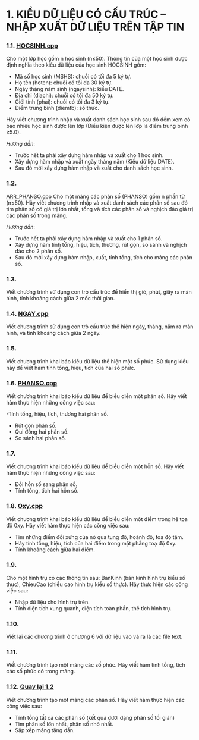 # 1. KIỂU DỮ LIỆU CÓ CẤU TRÚC – NHẬP XUẤT DỮ LIỆU TRÊN TẬP TIN

### 1.1. [HOCSINH.cpp](https://github.com/ITUTE/HCMUTE/blob/master/K%E1%BB%B9%20thu%E1%BA%ADt%20l%E1%BA%ADp%20tr%C3%ACnh%20-%20Programming%20Techniques/C0/HOCSINH.cpp)
Cho một lớp học gồm n học sinh (n≤50). Thông tin của một học sinh được định nghĩa theo kiểu dữ liệu của học sinh HOCSINH gồm:
- Mã số học sinh (MSHS): chuỗi có tối đa 5 ký tự.
- Họ tên (hoten): chuỗi có tối đa 30 ký tự.
- Ngày tháng năm sinh (ngaysinh): kiểu DATE.
- Địa chỉ (diachi): chuỗi có tối đa 50 ký tự.
- Giới tính (phai): chuỗi có tối đa 3 ký tự.
- Điểm trung bình (diemtb): số thực.

Hãy viết chương trình nhập và xuất danh sách học sinh sau đó đếm xem có bao nhiêu học sinh được lên lớp (Điều kiện được lên lớp là điểm trung bình ≥5.0).

_Hướng dẫn_: 
- Trước hết ta phải xây dựng hàm nhập và xuất cho 1 học sinh.
- Xây dựng hàm nhập và xuất ngày tháng năm (Kiểu dữ liệu DATE).
- Sau đó mới xây dựng hàm nhập và xuất cho danh sách học sinh.

### 1.2.
[ARR_PHANSO.cpp](https://github.com/ITUTE/HCMUTE/blob/master/K%E1%BB%B9%20thu%E1%BA%ADt%20l%E1%BA%ADp%20tr%C3%ACnh%20-%20Programming%20Techniques/C0/ARR_PHANSO.cpp)
Cho một mảng các phân số (PHANSO) gồm n phần tử (n≤50). Hãy viết chương trình nhập và xuất danh sách các phân số sau đó tìm phân số có giá trị lớn nhất, tổng và tích các phân số và nghịch đảo giá trị các phân số trong mảng.

_Hướng dẫn_:
- Trước hết ta phải xây dựng hàm nhập và xuất cho 1 phân số.
- Xây dựng hàm tính tổng, hiệu, tích, thương, rút gọn, so sánh và nghịch đảo cho 2 phân số.
- Sau đó mới xây dựng hàm nhập, xuất, tính tổng, tích cho mảng các phân số.

### 1.3. []()
Viết chương trình sử dụng con trỏ cấu trúc để hiển thị giờ, phút, giây ra màn hình, tính khoảng cách giữa 2 mốc thời gian.

### 1.4. [NGAY.cpp](https://github.com/ITUTE/HCMUTE/blob/master/K%E1%BB%B9%20thu%E1%BA%ADt%20l%E1%BA%ADp%20tr%C3%ACnh%20-%20Programming%20Techniques/C0/NGAY.cpp)
Viết chương trình sử dụng con trỏ cấu trúc thể hiện ngày, tháng, năm ra màn hình, và tính khoảng cách giữa 2 ngày.

### 1.5. []()
Viết chương trình khai báo kiểu dữ liệu thể hiện một số phức. Sử dụng kiểu này để viết hàm tính tổng, hiệu, tích của hai số phức.

### 1.6. [PHANSO.cpp](https://github.com/ITUTE/HCMUTE/blob/master/K%E1%BB%B9%20thu%E1%BA%ADt%20l%E1%BA%ADp%20tr%C3%ACnh%20-%20Programming%20Techniques/C0/PHANSO.cpp)
Viết chương trình khai báo kiểu dữ liệu để biểu diễn một phân số. Hãy viết hàm thực hiện những công việc sau:

-Tính tổng, hiệu, tích, thương hai phân số.
- Rút gọn phân số.
- Qui đồng hai phân số.
- So sánh hai phân số.

### 1.7. 
Viết chương trình khai báo kiểu dữ liệu để biểu diễn một hỗn số. Hãy viết hàm thực hiện những công việc sau:

- Đổi hỗn số sang phân số.
- Tính tổng, tích hai hỗn số.

### 1.8. [Oxy.cpp](https://github.com/ITUTE/HCMUTE/blob/master/K%E1%BB%B9%20thu%E1%BA%ADt%20l%E1%BA%ADp%20tr%C3%ACnh%20-%20Programming%20Techniques/C0/Oxy.cpp)
Viết chương trình khai báo kiểu dữ liệu để biểu diễn một điểm trong hệ tọa độ 0xy. Hãy viết hàm thực hiện các công việc sau:

- Tìm những điểm đối xứng của nó qua tung độ, hoành độ, toạ độ tâm.
- Hãy tính tổng, hiệu, tích của hai điểm trong mặt phẳng toạ độ 0xy.
- Tính khoảng cách giữa hai điểm.

### 1.9. 
Cho một hình trụ có các thông tin sau: BanKinh (bán kính hình trụ kiểu số thực), ChieuCao (chiều cao hình trụ kiểu số thực). Hãy thực hiện các công việc sau:

- Nhập dữ liệu cho hình trụ trên.
- Tính diện tích xung quanh, diện tích toàn phần, thể tích hình trụ.

### 1.10.
Viết lại các chương trình ở chương 6 với dữ liệu vào và ra là các file text.

### 1.11.
Viết chương trình tạo một mảng các số phức. Hãy viết hàm tính tổng, tích các số phức có trong mảng.

### 1.12. [Quay lại 1.2](#1.2.)
Viết chương trình tạo một mảng các phân số. Hãy viết hàm thực hiện các công việc sau:

- Tính tổng tất cả các phân số (kết quả dưới dạng phân số tối giản)
- Tìm phân số lớn nhất, phân số nhỏ nhất.
- Sắp xếp mảng tăng dần.
